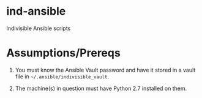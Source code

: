 # ind-ansible

Indivisible Ansible scripts

# Assumptions/Prereqs

1. You must know the Ansible Vault password and have it stored in a vault file in `~/.ansible/indivisible_vault`.

2. The machine(s) in question must have Python 2.7 installed on them.


